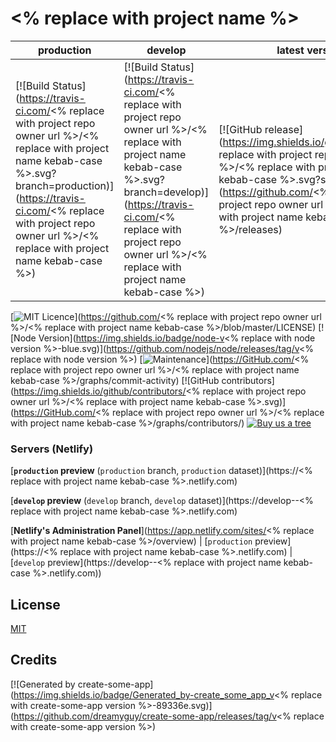 # <% replace with project name %>

production | develop | latest version
--- | --- | ---
[![Build Status](https://travis-ci.com/<% replace with project repo owner url %>/<% replace with project name kebab-case %>.svg?branch=production)](https://travis-ci.com/<% replace with project repo owner url %>/<% replace with project name kebab-case %>) | [![Build Status](https://travis-ci.com/<% replace with project repo owner url %>/<% replace with project name kebab-case %>.svg?branch=develop)](https://travis-ci.com/<% replace with project repo owner url %>/<% replace with project name kebab-case %>) | [![GitHub release](https://img.shields.io/github/v/tag/<% replace with project repo owner url %>/<% replace with project name kebab-case %>.svg?sort=semver)](https://github.com/<% replace with project repo owner url %>/<% replace with project name kebab-case %>/releases)

[![MIT Licence](https://img.shields.io/badge/license-MIT-blue.svg)](https://github.com/<% replace with project repo owner url %>/<% replace with project name kebab-case %>/blob/master/LICENSE) [![Node Version](https://img.shields.io/badge/node-v<% replace with node version %>-blue.svg)](https://github.com/nodejs/node/releases/tag/v<% replace with node version %>) [![Maintenance](https://img.shields.io/badge/Maintained%3F-yes-green.svg)](https://GitHub.com/<% replace with project repo owner url %>/<% replace with project name kebab-case %>/graphs/commit-activity) [![GitHub contributors](https://img.shields.io/github/contributors/<% replace with project repo owner url %>/<% replace with project name kebab-case %>.svg)](https://GitHub.com/<% replace with project repo owner url %>/<% replace with project name kebab-case %>/graphs/contributors/) [![Buy us a tree](https://img.shields.io/badge/Treeware-%F0%9F%8C%B3-lightgreen)](https://plant.treeware.earth/dreamyguy/create-some-app)

### Servers (Netlify)

[**`production` preview** (`production` branch, `production` dataset)](https://<% replace with project name kebab-case %>.netlify.com)

[**`develop` preview** (`develop` branch, `develop` dataset)](https://develop--<% replace with project name kebab-case %>.netlify.com)

[**Netlify's Administration Panel**](https://app.netlify.com/sites/<% replace with project name kebab-case %>/overview) | [`production` preview](https://<% replace with project name kebab-case %>.netlify.com) | [`develop` preview](https://develop--<% replace with project name kebab-case %>.netlify.com))

## License

[MIT](LICENSE)

## Credits

[![Generated by create-some-app](https://img.shields.io/badge/Generated_by-create_some_app_v<% replace with create-some-app version %>-89336e.svg)](https://github.com/dreamyguy/create-some-app/releases/tag/v<% replace with create-some-app version %>)
